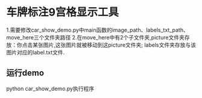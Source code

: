 # 车牌标注9宫格显示工具
1.需要修改car_show_demo.py中main函数的image_path、labels_txt_path、move_here三个文件夹路径
2.在move_here中有2个子文件夹,picture文件夹存放：你点击某张图片,这张图片就被移动到这picture文件夹; labels文件夹存放与该图片对应的label.txt文件.

## 运行demo
python car_show_demo.py执行程序